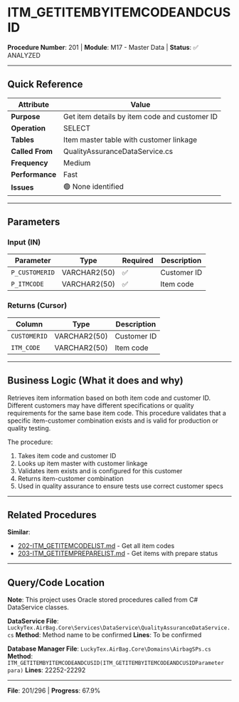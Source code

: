 # ITM_GETITEMBYITEMCODEANDCUSID

**Procedure Number**: 201 | **Module**: M17 - Master Data | **Status**: ✅ ANALYZED

---

## Quick Reference

| Attribute | Value |
|-----------|-------|
| **Purpose** | Get item details by item code and customer ID |
| **Operation** | SELECT |
| **Tables** | Item master table with customer linkage |
| **Called From** | QualityAssuranceDataService.cs |
| **Frequency** | Medium |
| **Performance** | Fast |
| **Issues** | 🟢 None identified |

---

## Parameters

### Input (IN)

| Parameter | Type | Required | Description |
|-----------|------|----------|-------------|
| `P_CUSTOMERID` | VARCHAR2(50) | ✅ | Customer ID |
| `P_ITMCODE` | VARCHAR2(50) | ✅ | Item code |

### Returns (Cursor)

| Column | Type | Description |
|--------|------|-------------|
| `CUSTOMERID` | VARCHAR2(50) | Customer ID |
| `ITM_CODE` | VARCHAR2(50) | Item code |

---

## Business Logic (What it does and why)

Retrieves item information based on both item code and customer ID. Different customers may have different specifications or quality requirements for the same base item code. This procedure validates that a specific item-customer combination exists and is valid for production or quality testing.

The procedure:
1. Takes item code and customer ID
2. Looks up item master with customer linkage
3. Validates item exists and is configured for this customer
4. Returns item-customer combination
5. Used in quality assurance to ensure tests use correct customer specs

---

## Related Procedures

**Similar**:
- [202-ITM_GETITEMCODELIST.md](./202-ITM_GETITEMCODELIST.md) - Get all item codes
- [203-ITM_GETITEMPREPARELIST.md](./203-ITM_GETITEMPREPARELIST.md) - Get items with prepare status

---

## Query/Code Location

**Note**: This project uses Oracle stored procedures called from C# DataService classes.

**DataService File**: `LuckyTex.AirBag.Core\Services\DataService\QualityAssuranceDataService.cs`
**Method**: Method name to be confirmed
**Lines**: To be confirmed

**Database Manager File**: `LuckyTex.AirBag.Core\Domains\AirbagSPs.cs`
**Method**: `ITM_GETITEMBYITEMCODEANDCUSID(ITM_GETITEMBYITEMCODEANDCUSIDParameter para)`
**Lines**: 22252-22292

---

**File**: 201/296 | **Progress**: 67.9%
